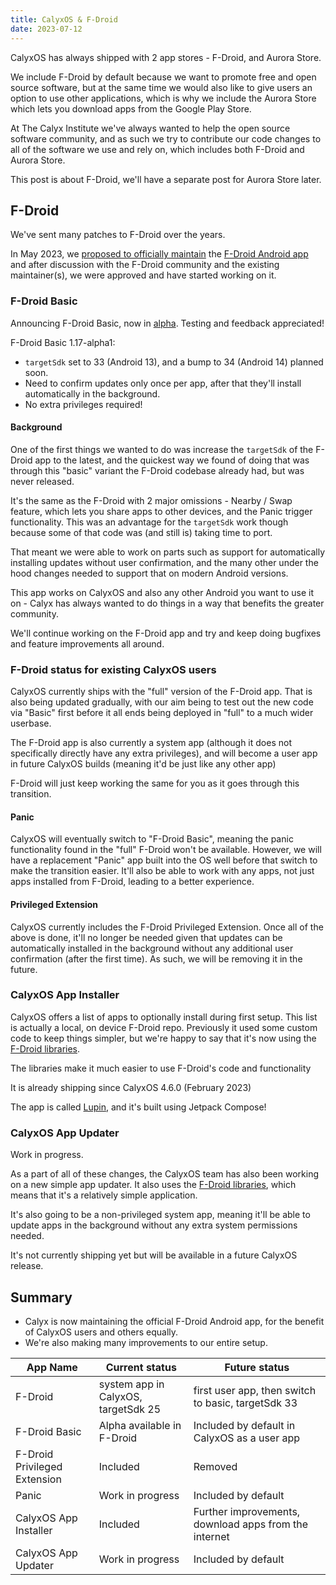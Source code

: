 ```yaml
---
title: CalyxOS & F-Droid
date: 2023-07-12
---
```


CalyxOS has always shipped with 2 app stores - F-Droid, and Aurora Store.

We include F-Droid by default because we want to promote free and open source software, but at the same time we would also like to give users an option to use other applications, which is why we include the Aurora Store which lets you download apps from the Google Play Store.

At The Calyx Institute we've always wanted to help the open source software community, and as such we try to contribute our code changes to all of the software we use and rely on, which includes both F-Droid and Aurora Store.

This post is about F-Droid, we'll have a separate post for Aurora Store later.

## F-Droid
We've sent many patches to F-Droid over the years.

In May 2023, we [proposed to officially maintain](https://gitlab.com/fdroid/admin/-/issues/388) the [F-Droid Android app](https://gitlab.com/fdroid/fdroidclient) and after discussion with the F-Droid community and the existing maintainer(s), we were approved and have started working on it.

### F-Droid Basic

Announcing F-Droid Basic, now in [alpha](https://f-droid.org/packages/org.fdroid.basic/). Testing and feedback appreciated!

F-Droid Basic 1.17-alpha1:
* `targetSdk` set to 33 (Android 13), and a bump to 34 (Android 14) planned soon.
* Need to confirm updates only once per app, after that they'll install automatically in the background.
* No extra privileges required!

#### Background

One of the first things we wanted to do was increase the `targetSdk` of the F-Droid app to the latest, and the quickest way we found of doing that was through this "basic" variant the F-Droid codebase already had, but was never released.

It's the same as the F-Droid with 2 major omissions - Nearby / Swap feature, which lets you share apps to other devices, and the Panic trigger functionality. This was an advantage for the `targetSdk` work though because some of that code was (and still is) taking time to port.

That meant we were able to work on parts such as support for automatically installing updates without user confirmation, and the many other under the hood changes needed to support that on modern Android versions.

This app works on CalyxOS and also any other Android you want to use it on - Calyx has always wanted to do things in a way that benefits the greater community.

We'll continue working on the F-Droid app and try and keep doing bugfixes and feature improvements all around.

### F-Droid status for existing CalyxOS users

CalyxOS currently ships with the "full" version of the F-Droid app. That is also being updated gradually, with our aim being to test out the new code via "Basic" first before it all ends being deployed in "full" to a much wider userbase.

The F-Droid app is also currently a system app (although it does not specifically directly have any extra privileges), and will become a user app in future CalyxOS builds (meaning it'd be just like any other app)

F-Droid will just keep working the same for you as it goes through this transition.

#### Panic

CalyxOS will eventually switch to "F-Droid Basic", meaning the panic functionality found in the "full" F-Droid won't be available. However, we will have a replacement "Panic" app built into the OS well before that switch to make the transition easier. It'll also be able to work with any apps, not just apps installed from F-Droid, leading to a better experience.

#### Privileged Extension

CalyxOS currently includes the F-Droid Privileged Extension. Once all of the above is done, it'll no longer be needed given that updates can be automatically installed in the background without any additional user confirmation (after the first time). As such, we will be removing it in the future.

### CalyxOS App Installer

CalyxOS offers a list of apps to optionally install during first setup. This list is actually a local, on device F-Droid repo. Previously it used some custom code to keep things simpler, but we're happy to say that it's now using the [F-Droid libraries](https://f-droid.org/en/2023/05/02/three-client-libraries.html).

The libraries make it much easier to use F-Droid's code and functionality 

It is already shipping since CalyxOS 4.6.0 (February 2023)

The app is called [Lupin](https://gitlab.com/CalyxOS/platform_external_calyx_lupin), and it's built using Jetpack Compose!

### CalyxOS App Updater

Work in progress.

As a part of all of these changes, the CalyxOS team has also been working on a new simple app updater. It also uses the [F-Droid libraries](https://f-droid.org/en/2023/05/02/three-client-libraries.html), which means that it's a relatively simple application.

It's also going to be a non-privileged system app, meaning it'll be able to update apps in the background without any extra system permissions needed.

It's not currently shipping yet but will be available in a future CalyxOS release.

## Summary

* Calyx is now maintaining the official F-Droid Android app, for the benefit of CalyxOS users and others equally.
* We're also making many improvements to our entire setup.

| App Name | Current status | Future status |
| -------- | -------------- | ------------- |
| F-Droid  | system app in CalyxOS, targetSdk 25 | first user app, then switch to basic, targetSdk 33 |
| F-Droid Basic | Alpha available in F-Droid | Included by default in CalyxOS as a user app |
| F-Droid Privileged Extension | Included | Removed |
| Panic | Work in progress | Included by default |
| CalyxOS App Installer | Included | Further improvements, download apps from the internet |
| CalyxOS App Updater | Work in progress | Included by default|
